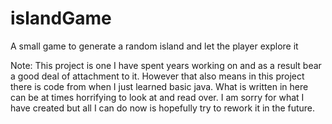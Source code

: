 # islandGame
A small game to generate a random island and let the player explore it

Note: This project is one I have spent years working on and as a result bear a good deal of attachment to it.
However that also means in this project there is code from when I just learned basic java. What is written in
here can be at times horrifying to look at and read over. I am sorry for what I have created but all I can do
now is hopefully try to rework it in the future.
